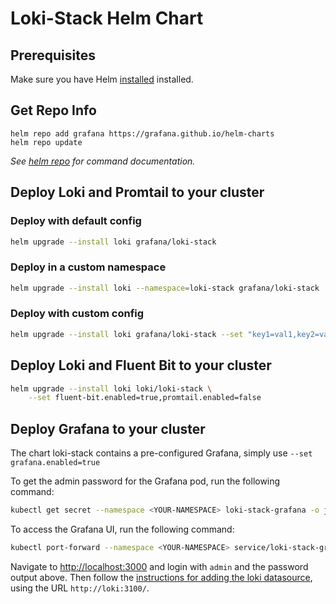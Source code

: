 # Loki-Stack Helm Chart

## Prerequisites

Make sure you have Helm [installed](https://helm.sh/docs/using_helm/#installing-helm) installed.

## Get Repo Info

```console
helm repo add grafana https://grafana.github.io/helm-charts
helm repo update
```

_See [helm repo](https://helm.sh/docs/helm/helm_repo/) for command documentation._

## Deploy Loki and Promtail to your cluster

### Deploy with default config

```bash
helm upgrade --install loki grafana/loki-stack
```

### Deploy in a custom namespace

```bash
helm upgrade --install loki --namespace=loki-stack grafana/loki-stack
```

### Deploy with custom config

```bash
helm upgrade --install loki grafana/loki-stack --set "key1=val1,key2=val2,..."
```

## Deploy Loki and Fluent Bit to your cluster

```bash
helm upgrade --install loki loki/loki-stack \
    --set fluent-bit.enabled=true,promtail.enabled=false
```

## Deploy Grafana to your cluster

The chart loki-stack contains a pre-configured Grafana, simply use `--set grafana.enabled=true`

To get the admin password for the Grafana pod, run the following command:

```bash
kubectl get secret --namespace <YOUR-NAMESPACE> loki-stack-grafana -o jsonpath="{.data.admin-password}" | base64 --decode ; echo
```

To access the Grafana UI, run the following command:

```bash
kubectl port-forward --namespace <YOUR-NAMESPACE> service/loki-stack-grafana 3000:80
```

Navigate to <http://localhost:3000> and login with `admin` and the password output above.
Then follow the [instructions for adding the loki datasource](/docs/getting-started/grafana.md), using the URL `http://loki:3100/`.

